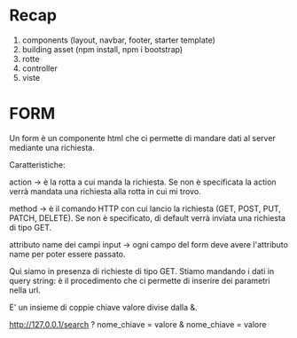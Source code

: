 # Recap

1. components (layout, navbar, footer, starter template)
2. building asset (npm install, npm i bootstrap)
3. rotte
4. controller
5. viste

# FORM

Un form è un componente html che ci permette di mandare dati al server mediante una richiesta.

Caratteristiche:

action -> è la rotta a cui manda la richiesta. Se non è specificata la action verrà mandata una richiesta alla rotta in cui mi trovo.

method -> è il comando HTTP con cui lancio la richiesta (GET, POST, PUT, PATCH, DELETE). Se non è specificato, di default verrà inviata una richiesta di tipo GET.

attributo name dei campi input -> ogni campo del form deve avere l'attributo name per poter essere passato.

Qui siamo in presenza di richieste di tipo GET. Stiamo mandando i dati in query string: è il procedimento che ci permette di inserire dei parametri nella url.

E' un insieme di coppie chiave valore divise dalla &.

<http://127.0.0.1/search> ? nome_chiave = valore & nome_chiave = valore
